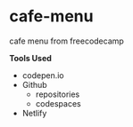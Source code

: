 # cafe-menu
cafe menu from freecodecamp

**Tools Used**
* codepen.io
* Github
    * repositories
    * codespaces
* Netlify